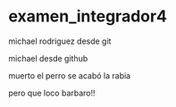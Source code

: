 # examen_integrador4

michael rodriguez desde git

michael desde github

muerto el perro se acabó la rabia

pero que loco barbaro!!
